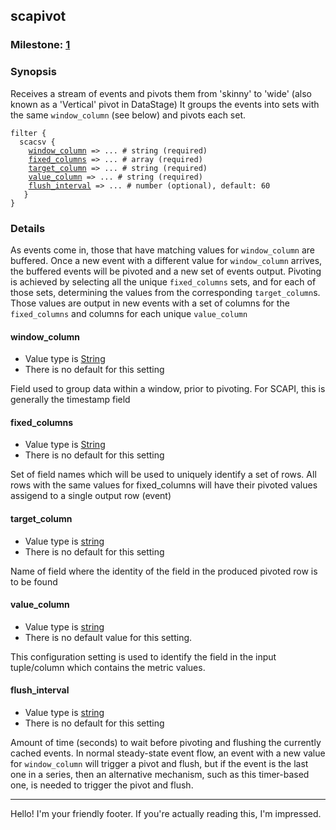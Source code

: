 <html>
<head>
<meta charset="UTF-8">
<title>logstash for SCAPI - filter scapivot</title>
<link rel="stylesheet" href="http://logstash.net/style.css">
</head>
<body>
<div class="container">

<div id="content_right">
<!--main content goes here, yo!-->
<div class="content_wrapper">

<h2>scapivot</h2>
<h3>Milestone: <a href="http://logstash.net/docs/1.4.2/plugin-milestones">1</a></h3>
<h3> Synopsis </h3>
Receives a stream of events and pivots them from 'skinny' to 'wide' (also known as a 'Vertical' pivot in DataStage)
It groups the events into sets with the same <code>window_column</code> (see below) and pivots each set.
<p>
<pre><code>filter {
  scacsv {
    <a href="#window_column">window_column</a> => ... # string (required)
    <a href="#fixed_columns">fixed_columns</a> => ... # array (required)
    <a href="#target_column">target_column</a> => ... # string (required)
    <a href="#value_column">value_column</a> => ... # string (required)
    <a href="#flush_interval">flush_interval</a> => ... # number (optional), default: 60
   }
}
</code></pre>
<h3> Details </h3>
<p>
As events come in, those that have matching values for <code>window_column</code> are buffered. Once a new event with a different value for <code>window_column</code> arrives, the buffered events will be pivoted and a new set of events output. Pivoting is achieved by selecting all the unique <code>fixed_columns</code> sets, and for each of those sets, determining the values from the corresponding <code>target_column</code>s. Those values are output in new events with a set of columns for the <code>fixed_columns</code> and columns for each unique <code>value_column</code>
</p>
<h4>
<a name="window_column">
window_column
</a>
</h4>
<ul>
<li> Value type is <a href="http://logstash.net/docs/1.4.2/configuration#string">String</a> </li>
<li> There is no default for this setting </li>
</ul>
<p>Field used to group data within a window, prior to pivoting. For SCAPI, this is generally the timestamp field</p>
<h4>
<a name="fixed_columns">
fixed_columns
</a>
</h4>
<ul>
<li> Value type is <a href="http://logstash.net/docs/1.4.2/configuration#string">String</a> </li>
<li> There is no default for this setting </li>
</ul>
<p>
Set of field names which will be used to uniquely identify a set of rows. All rows with the same values for fixed_columns will have their pivoted values assigend to a single output row (event)
</p>
<h4>
<a name="target_column">
target_column
</a>
</h4>
<ul>
<li> Value type is <a href="http://logstash.net/docs/1.4.2/configuration#string">string</a> </li>
<li> There is no default for this setting </li>
</ul>
<p>
Name of field where the identity of the field in the produced pivoted row is to be found
</p>
<h4>
<a name="value_column">
value_column
</a>
</h4>
<ul>
<li> Value type is <a href="http://logstash.net/docs/1.4.2/configuration#dytomh">string</a> </li>
<li> There is no default value for this setting. </li>
</ul>
<p>
This configuration setting is used to identify the field in the input tuple/column which contains the metric values.
</p>
<h4>
<a name="flush_interval">
flush_interval
</a>
</h4>
<ul>
<li> Value type is <a href="http://logstash.net/docs/1.4.2/configuration#string">string</a> </li>
<li> There is no default for this setting </li>
</ul>
<p>
Amount of time (seconds) to wait before pivoting and flushing the currently cached events. In normal steady-state event flow, an event with a new value for <code>window_column</code> will trigger a pivot and flush, but if the event is the last one in a series, then an alternative mechanism, such as this timer-based one, is needed to trigger the pivot and flush.
</p>
<hr>
</div>
<div class="clear">
</div>
</div>
</div>
<!--closes main container div-->
<div class="clear">
</div>
<div class="footer">
<p>
Hello! I'm your friendly footer. If you're actually reading this, I'm impressed.
</p>
</div>
<noscript>
<div style="display:inline;">
<img height="1" width="1" style="border-style:none;" alt="" src="//googleads.g.doubleclick.net/pagead/viewthroughconversion/985891458/?value=0&amp;guid=ON&amp;script=0"/>
</div>
</noscript>
<script src="/js/patch.js?1.4.2"></script>
</body>
</html>
